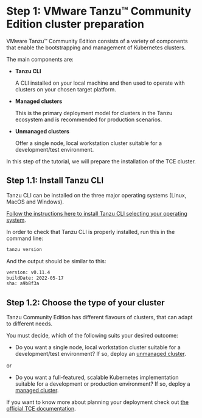 # Step 1: VMware Tanzu™ Community Edition cluster preparation

VMware Tanzu™ Community Edition consists of a variety of components that enable the bootstrapping and management of Kubernetes clusters.

The main components are:

- **Tanzu CLI**

    A CLI installed on your local machine and then used to operate with clusters on your chosen target platform.

- **Managed clusters**

    This is the primary deployment model for clusters in the Tanzu ecosystem and is recommended for production scenarios.

- **Unmanaged clusters**

    Offer a single node, local workstation cluster suitable for a development/test environment.

In this step of the tutorial, we will prepare the installation of the TCE cluster.

## Step 1.1: Install Tanzu CLI

Tanzu CLI can be installed on the three major operating systems (Linux, MacOS and Windows).

[Follow the instructions here to install Tanzu CLI selecting your operating system](https://tanzucommunityedition.io/docs/v0.12/cli-installation/).

In order to check that Tanzu CLI is properly installed, run this in the command line:

```bash
tanzu version
```

And the output should be similar to this:

```bash
version: v0.11.4
buildDate: 2022-05-17
sha: a9b8f3a
```

## Step 1.2: Choose the type of your cluster

Tanzu Community Edition has different flavours of clusters, that can adapt to different needs.

You must decide, which of the following suits your desired outcome:

- Do you want a single node, local workstation cluster suitable for a development/test environment? If so, deploy an [unmanaged cluster](./02-TCE-unmanaged-cluster.md).

or

- Do you want a full-featured, scalable Kubernetes implementation suitable for a development or production environment? If so, deploy a [managed cluster](./02-TCE-managed-cluster.md).

If you want to know more about planning your deployment check out [the official TCE documentation](https://tanzucommunityedition.io/docs/v0.12/planning/).
